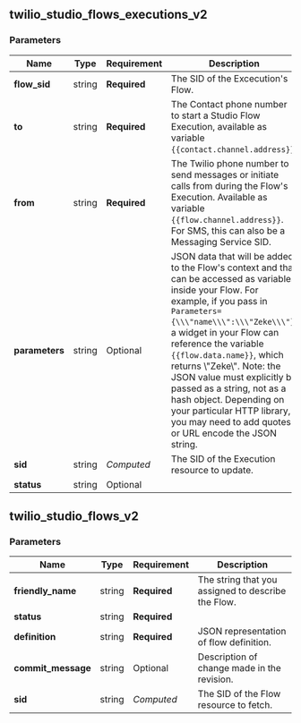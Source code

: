 
## twilio_studio_flows_executions_v2

### Parameters

Name | Type | Requirement | Description
--- | --- | --- | ---
**flow_sid** | string | **Required** | The SID of the Excecution's Flow.
**to** | string | **Required** | The Contact phone number to start a Studio Flow Execution, available as variable `{{contact.channel.address}}`.
**from** | string | **Required** | The Twilio phone number to send messages or initiate calls from during the Flow's Execution. Available as variable `{{flow.channel.address}}`. For SMS, this can also be a Messaging Service SID.
**parameters** | string | Optional | JSON data that will be added to the Flow's context and that can be accessed as variables inside your Flow. For example, if you pass in `Parameters={\\\"name\\\":\\\"Zeke\\\"}`, a widget in your Flow can reference the variable `{{flow.data.name}}`, which returns \\\"Zeke\\\". Note: the JSON value must explicitly be passed as a string, not as a hash object. Depending on your particular HTTP library, you may need to add quotes or URL encode the JSON string.
**sid** | string | *Computed* | The SID of the Execution resource to update.
**status** | string | Optional | 

## twilio_studio_flows_v2

### Parameters

Name | Type | Requirement | Description
--- | --- | --- | ---
**friendly_name** | string | **Required** | The string that you assigned to describe the Flow.
**status** | string | **Required** | 
**definition** | string | **Required** | JSON representation of flow definition.
**commit_message** | string | Optional | Description of change made in the revision.
**sid** | string | *Computed* | The SID of the Flow resource to fetch.

